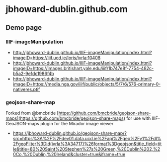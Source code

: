 # jbhoward-dublin.github.com

## Demo page

### IIIF-imageManipulation

* http://jbhoward-dublin.github.io/IIIF-imageManipulation/index.html?imageID=https://iiif.ucd.ie/loris/ivrla:10408
* http://jbhoward-dublin.github.io/IIIF-imageManipulation/index.html?imageID=https://images.britishart.yale.edu/iiif/1b747e8f-7754-482c-b5a2-9e1dc1986f4b
* http://jbhoward-dublin.github.io/IIIF-imageManipulation/index.html?imageID=https://media.nga.gov/iiif/public/objects/5/7/6/576-primary-0-nativeres.ptif

### geojson-share-map

Forked from @bmcbride [https://github.com/bmcbride/geojson-share-maps](https://github.com/bmcbride/geojson-share-maps) for use with IIIF-GeoJSON-maps plugin for the Mirador image viewer

* https://jbhoward-dublin.github.io/geojson-share-map/?src=https%3A%2F%2Fdev01.data.ucd.ie%2Fapi%2Fgeo%2Fv1%2Fdl%2FgeoFilter%3Did(ivrla%3A34717)%26format%3Dgeojson&title_field=title&title=80%20Saint%20Stephen%27s%20Green,%20Dublin%202,%20Co.%20Dublin,%20Ireland&cluster=true&iframe=true



